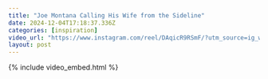 ```yaml
---
title: "Joe Montana Calling His Wife from the Sideline"
date: 2024-12-04T17:18:37.336Z
categories: [inspiration]
video_url: "https://www.instagram.com/reel/DAqicR9RSmF/?utm_source=ig_web_copy_link"
layout: post
---
```


{% include video_embed.html %}
